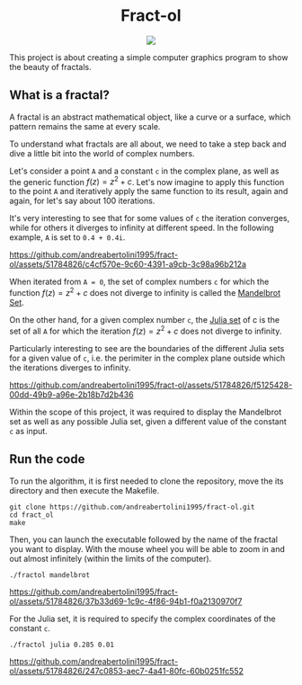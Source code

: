 <h1 align="center"> Fract-ol </h1>

<p align="center">
  <img src="https://github.com/andreabertolini1995/fract-ol/assets/51784826/03869de7-dd10-437d-96ac-36ecdf7192ee" />
</p>

This project is about creating a simple computer graphics program to show the beauty of fractals.

## What is a fractal?

A fractal is an abstract mathematical object, like a curve or a surface, which pattern remains the same at every scale.

To understand what fractals are all about, we need to take a step back and dive a little bit into the world of complex numbers.

Let's consider a point `A` and a constant `c` in the complex plane, as well as the generic function $f(z) = z^2 + c$. 
Let's now imagine to apply this function to the point `A` and iteratively apply the same function to its result, again and again, for let's say about 100 iterations.

It's very interesting to see that for some values of `c` the iteration converges, while for others it diverges to infinity at different speed. In the following example, `A` is set to `0.4 + 0.4i`.

https://github.com/andreabertolini1995/fract-ol/assets/51784826/c4cf570e-9c60-4391-a9cb-3c98a96b212a

When iterated from `A = 0`, the set of complex numbers `c` for which the function $f(z) = z^2 + c$ does not diverge to infinity is called the [Mandelbrot Set](https://en.wikipedia.org/wiki/Mandelbrot_set). 

On the other hand, for a given complex number `c`, the [Julia set](https://en.wikipedia.org/wiki/Julia_set) of c is the set of all `A` for which the iteration $f(z) = z^2 + c$ does not diverge to infinity.

Particularly interesting to see are the boundaries of the different Julia sets for a given value of `c`, i.e. the perimiter in the complex plane outside which the iterations diverges to infinity.

https://github.com/andreabertolini1995/fract-ol/assets/51784826/f5125428-00dd-49b9-a96e-2b18b7d2b436

Within the scope of this project, it was required to display the Mandelbrot set as well as any possible Julia set, given a different value of the constant `c` as input.

## Run the code

To run the algorithm, it is first needed to clone the repository, move the its directory and then execute the Makefile. 
```
git clone https://github.com/andreabertolini1995/fract-ol.git
cd fract_ol
make
```

Then, you can launch the executable followed by the name of the fractal you want to display. With the mouse wheel you will be able to zoom in and out almost infinitely (within the limits of the
computer). 
```
./fractol mandelbrot
```

https://github.com/andreabertolini1995/fract-ol/assets/51784826/37b33d69-1c9c-4f86-94b1-f0a2130970f7

For the Julia set, it is required to specify the complex coordinates of the constant `c`.
```
./fractol julia 0.285 0.01
```

https://github.com/andreabertolini1995/fract-ol/assets/51784826/247c0853-aec7-4a41-80fc-60b0251fc552

